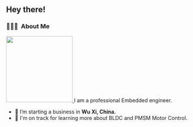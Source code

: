 
<h2>Hey there!</h2>

<!-- ## 👋 &nbsp;Hey there! I'm Aditya -->

### 👨🏻‍💻 &nbsp;About Me
<a href="https://github.com/luck4ever">
  <img height="180em" src="https://github-readme-stats-eight-theta.vercel.app/api?username=luck4ever&&count_private=true" />
</a>
I am a professional Embedded engineer.

- 🔭 I’m starting a business in <b>Wu Xi, China.</b>
- 🌱 I'm on track for learning more about BLDC and PMSM Motor Control.




